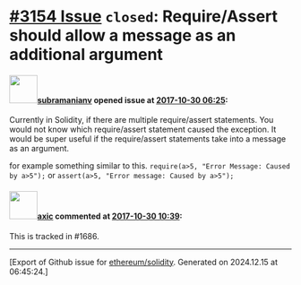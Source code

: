# [\#3154 Issue](https://github.com/ethereum/solidity/issues/3154) `closed`: Require/Assert should allow a message as an additional argument

#### <img src="https://avatars.githubusercontent.com/u/2791921?v=4" width="50">[subramanianv](https://github.com/subramanianv) opened issue at [2017-10-30 06:25](https://github.com/ethereum/solidity/issues/3154):

Currently in Solidity, if there are multiple require/assert statements. You would not know which require/assert statement caused the exception. It would be super useful if the require/assert statements take into a message as an argument.

for example something similar to this.
`require(a>5, "Error Message: Caused by a>5");`
   or
`assert(a>5, "Error message: Caused by a>5");`


#### <img src="https://avatars.githubusercontent.com/u/20340?v=4" width="50">[axic](https://github.com/axic) commented at [2017-10-30 10:39](https://github.com/ethereum/solidity/issues/3154#issuecomment-340406407):

This is tracked in #1686.


-------------------------------------------------------------------------------



[Export of Github issue for [ethereum/solidity](https://github.com/ethereum/solidity). Generated on 2024.12.15 at 06:45:24.]
